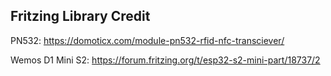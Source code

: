 

## Fritzing Library Credit

PN532: https://domoticx.com/module-pn532-rfid-nfc-transciever/

Wemos D1 Mini S2: https://forum.fritzing.org/t/esp32-s2-mini-part/18737/2